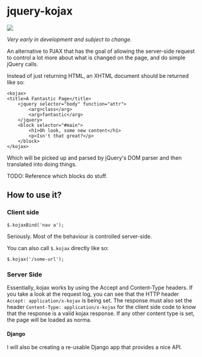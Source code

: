 jquery-kojax
============

![](http://i.imgur.com/8Vdz9.jpg)

*Very early in development and subject to change.*

An alternative to PJAX that has the goal of allowing the server-side request
to control a lot more about what is changed on the page, and do simple jQuery
calls.

Instead of just returning HTML, an XHTML document should be returned like so:

    <kojax>
    <title>A Fantastic Page</title>
        <jquery selector="body" function="attr">
            <arg>class</arg>
            <arg>fantastic</arg>
        </jquery>
        <block selector="#main">
            <h1>Oh look, some new content</h1>
            <p>Isn't that great?</p>
        </block>
    </kojax>

Which will be picked up and parsed by jQuery's DOM parser and then translated
into doing things.

TODO: Reference which blocks do stuff.


How to use it?
--------------

### Client side

    $.kojaxBind('nav a');

Seriously. Most of the behaviour is controlled server-side.

You can also call `$.kojax` directly like so:

    $.kojax('/some-url');


### Server Side

Essentially, kojax works by using the Accept and Content-Type headers. If you
take a look at the request log, you can see that the HTTP header 
`Accept: application/x-kojax` is being set. The response must also set the
header `Content-Type: application/x-kojax` for the client side code to know
that the response is a valid kojax response. If any other content type is set,
the page will be loaded as norma.


#### Django

I will also be creating a re-usable Django app that provides a nice API.

